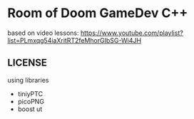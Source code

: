 
# Room of Doom GameDev C++

based on video lessons: https://www.youtube.com/playlist?list=PLmxqg54iaXritRT2feMhorGIbSG-Wi4JH

## LICENSE

using libraries

- tiniyPTC
- picoPNG
- boost ut

